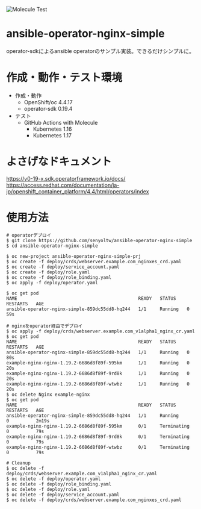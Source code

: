 ![Molecule Test](https://github.com/senyoltw/ansible-operator-nginx-simple/workflows/Molecule%20Test/badge.svg)

# ansible-operator-nginx-simple
operator-sdkによるansible operatorのサンプル実装。できるだけシンプルに。

# 作成・動作・テスト環境  
- 作成・動作
  - OpenShift/oc 4.4.17
  - operator-sdk 0.19.4
- テスト
  - GitHub Actions with Molecule
    - Kubernetes 1.16
    - Kubernetes 1.17

# よさげなドキュメント
https://v0-19-x.sdk.operatorframework.io/docs/  
https://access.redhat.com/documentation/ja-jp/openshift_container_platform/4.4/html/operators/index

# 使用方法
```
# operatorデプロイ
$ git clone https://github.com/senyoltw/ansible-operator-nginx-simple
$ cd ansible-operator-nginx-simple

$ oc new-project ansible-operator-nginx-simple-prj
$ oc create -f deploy/crds/webserver.example.com_nginxes_crd.yaml 
$ oc create -f deploy/service_account.yaml
$ oc create -f deploy/role.yaml
$ oc create -f deploy/role_binding.yaml
$ oc apply -f deploy/operator.yaml

$ oc get pod
NAME                                             READY   STATUS    RESTARTS   AGE
ansible-operator-nginx-simple-859dc55dd8-hq244   1/1     Running   0          59s

# nginxをoperator経由でデプロイ
$ oc apply -f deploy/crds/webserver.example.com_v1alpha1_nginx_cr.yaml 
$ oc get pod
NAME                                             READY   STATUS    RESTARTS   AGE
ansible-operator-nginx-simple-859dc55dd8-hq244   1/1     Running   0          80s
example-nginx-nginx-1.19.2-6686d8f89f-595km      1/1     Running   0          20s
example-nginx-nginx-1.19.2-6686d8f89f-9rd8k      1/1     Running   0          20s
example-nginx-nginx-1.19.2-6686d8f89f-wtwbz      1/1     Running   0          20s
$ oc delete Nginx example-nginx
$ oc get pod
NAME                                             READY   STATUS        RESTARTS   AGE
ansible-operator-nginx-simple-859dc55dd8-hq244   1/1     Running       0          2m19s
example-nginx-nginx-1.19.2-6686d8f89f-595km      0/1     Terminating   0          79s
example-nginx-nginx-1.19.2-6686d8f89f-9rd8k      0/1     Terminating   0          79s
example-nginx-nginx-1.19.2-6686d8f89f-wtwbz      0/1     Terminating   0          79s

# Cleanup
$ oc delete -f deploy/crds/webserver.example.com_v1alpha1_nginx_cr.yaml 
$ oc delete -f deploy/operator.yaml
$ oc delete -f deploy/role_binding.yaml
$ oc delete -f deploy/role.yaml
$ oc delete -f deploy/service_account.yaml
$ oc delete -f deploy/crds/webserver.example.com_nginxes_crd.yaml 
```